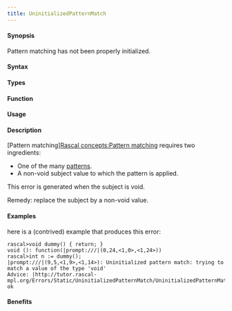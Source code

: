```yaml
---
title: UninitializedPatternMatch
---
```


#### Synopsis

Pattern matching has not been properly initialized.

#### Syntax

#### Types

#### Function
       
#### Usage

#### Description

[Pattern matching][Rascal concepts:Pattern matching](/RascalConcepts/PatternMatching) requires two ingredients:

*  One of the many [patterns](/Rascal/Patterns).
*  A non-void subject value to which the pattern is applied.

This error is generated when the subject is void.

Remedy: replace the subject by a non-void value.

#### Examples

here is a (contrived) example that produces this error:

```rascal-shell
rascal>void dummy() { return; }
void (): function(|prompt:///|(0,24,<1,0>,<1,24>))
rascal>int n := dummy();
|prompt:///|(9,5,<1,9>,<1,14>): Uninitialized pattern match: trying to match a value of the type 'void'
Advice: |http://tutor.rascal-mpl.org/Errors/Static/UninitializedPatternMatch/UninitializedPatternMatch.html|
ok
```

#### Benefits


